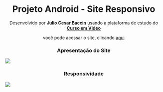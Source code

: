 <h1 align="center">
Projeto Android - Site Responsivo
</h1>

<p align="center"> 
  Desenvolvido por <a target="_blank" rel="external" href="https://github.com/juliobaccin/"><strong>Julio Cesar Baccin</strong></a> usando a plataforma de estudo do <a target="_blank" rel="external" href="https://www.cursoemvideo.com/"><strong>Curso em Video</strong></a>
 <p>

<p align="center">
 você pode acessar o site, clicando <a href="https://juliobaccin.github.io/Projeto-Android/">aqui</a>
</p>

<h3 align="center">
 Apresentação do Site
</h3>    
<img align="center" src="https://github.com/juliobaccin/Projeto-Android/blob/main/apresenta%C3%A7%C3%A3o%20site.gif">

<h3 align="center">
Responsividade
</h3> 
<img align="center" src="https://github.com/juliobaccin/Projeto-Android/blob/main/responsividade.gif">

   

